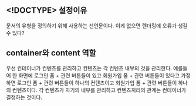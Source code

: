 ## <!DOCTYPE> 설정이유
문서의 유형을 정의하기 위해 사용하는 선언문이다.
이게 없으면 렌더링에 오류가 생길 수 있다?

## container와 content 역할
우선 컨테이너가 컨텐츠를 관리하고 컨텐츠는 각 컨텐츠 내부의 것을 관리한다.
예를들어 한 화면에 로그인 폼 + 관련 버튼들이 있고
회원가입 폼 + 관련 버튼들이 있다고 가정하면
로그인 폼 + 관련 버튼들이 하나의 컨텐츠이고
회원가입 폼 + 관련 버튼들이 하나의 컨텐츠이다.
각 컨텐츠가 자기의 내부를 관리하고 컨텐츠끼리의 관계는 컨테이너가 결정하는 것이다.